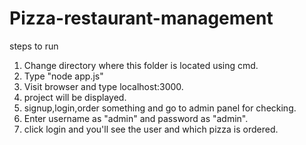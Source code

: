 # Pizza-restaurant-management
steps to run
1. Change directory where this folder is located using cmd.
2. Type "node app.js"
3. Visit browser and type localhost:3000.
4. project will be displayed.
5. signup,login,order something and go to admin panel for checking.
6. Enter username as "admin" and password as "admin".
7. click login and you'll see the user and which pizza is ordered.
